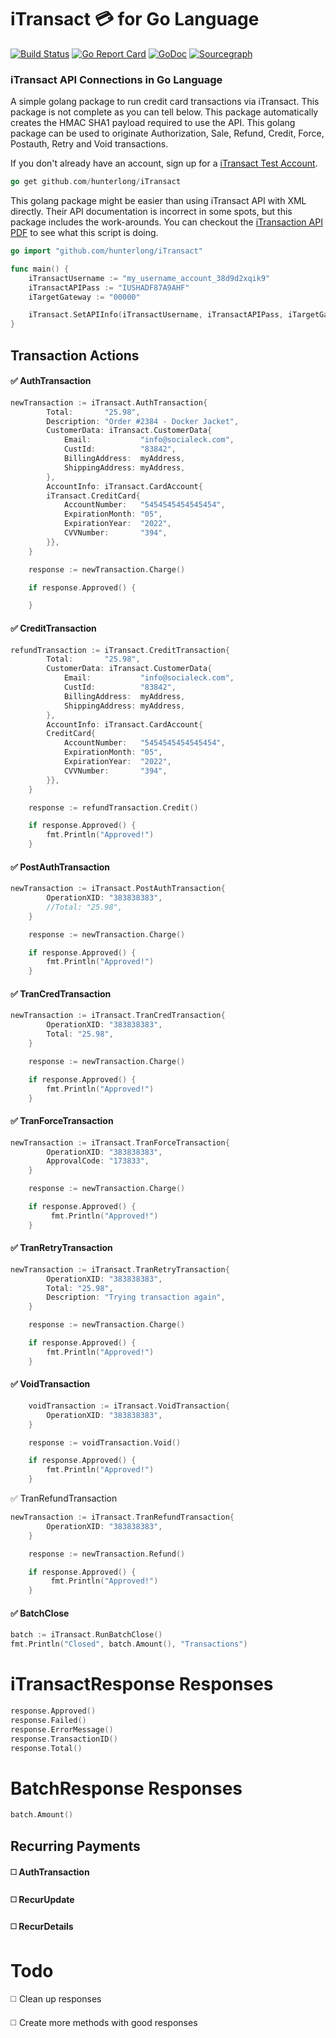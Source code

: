 # iTransact :credit_card: for Go Language
[![Build Status](https://travis-ci.org/hunterlong/iTransact.svg?branch=master)](https://travis-ci.org/hunterlong/iTransact) [![Go Report Card](https://goreportcard.com/badge/github.com/hunterlong/iTransact)](https://goreportcard.com/report/github.com/hunterlong/iTransact) [![GoDoc](https://godoc.org/github.com/hunterlong/iTransact?status.svg)](https://godoc.org/github.com/hunterlong/iTransact) [![Sourcegraph](https://sourcegraph.com/github.com/hunterlong/iTransact/-/badge.svg)](https://sourcegraph.com/hunterlong/iTransact/mux?badge)

### iTransact API Connections in Go Language
A simple golang package to run credit card transactions via iTransact. This package is not complete as you can tell below.
This package automatically creates the HMAC SHA1 payload required to use the API. This golang package can be used to originate Authorization, Sale, Refund, Credit,
Force, Postauth, Retry and Void transactions.

If you don't already have an account, sign up for a [iTransact Test Account](https://secure.itransact.com/merchant/test.html).

```go
go get github.com/hunterlong/iTransact
```

This golang package might be easier than using iTransact API with XML directly.
Their API documentation is incorrect in some spots, but this package includes the work-arounds.
You can checkout the [iTransaction API PDF](http://itransact.com/downloads/PCFullDocument.pdf) to see what this script is doing.

```go
go import "github.com/hunterlong/iTransact"

func main() {
    iTransactUsername := "my_username_account_38d9d2xqik9"
    iTransactAPIPass := "IUSHADF87A9AHF"
    iTargetGateway := "00000"

    iTransact.SetAPIInfo(iTransactUsername, iTransactAPIPass, iTargetGateway, "test")
}
```


## Transaction Actions
#### :white_check_mark: AuthTransaction
```go
newTransaction := iTransact.AuthTransaction{
		Total:       "25.98",
		Description: "Order #2384 - Docker Jacket",
		CustomerData: iTransact.CustomerData{
			Email:           "info@socialeck.com",
			CustId:          "83842",
			BillingAddress:  myAddress,
			ShippingAddress: myAddress,
		},
		AccountInfo: iTransact.CardAccount{
		iTransact.CreditCard{
			AccountNumber:   "5454545454545454",
			ExpirationMonth: "05",
			ExpirationYear:  "2022",
			CVVNumber:       "394",
		}},
	}

	response := newTransaction.Charge()

	if response.Approved() {

	}
```

#### :white_check_mark: CreditTransaction
```go
refundTransaction := iTransact.CreditTransaction{
		Total:       "25.98",
		CustomerData: iTransact.CustomerData{
			Email:           "info@socialeck.com",
			CustId:          "83842",
			BillingAddress:  myAddress,
			ShippingAddress: myAddress,
		},
		AccountInfo: iTransact.CardAccount{
		CreditCard{
			AccountNumber:   "5454545454545454",
			ExpirationMonth: "05",
			ExpirationYear:  "2022",
			CVVNumber:       "394",
		}},
	}

	response := refundTransaction.Credit()

	if response.Approved() {
        fmt.Println("Approved!")
	}
```

#### :white_check_mark: PostAuthTransaction
```go
newTransaction := iTransact.PostAuthTransaction{
		OperationXID: "383838383",
		//Total: "25.98",
	}

	response := newTransaction.Charge()

	if response.Approved() {
        fmt.Println("Approved!")
	}
```

#### :white_check_mark: TranCredTransaction
```go
newTransaction := iTransact.TranCredTransaction{
		OperationXID: "383838383",
		Total: "25.98",
	}

	response := newTransaction.Charge()

	if response.Approved() {
        fmt.Println("Approved!")
	}
```

#### :white_check_mark: TranForceTransaction
```go
newTransaction := iTransact.TranForceTransaction{
		OperationXID: "383838383",
		ApprovalCode: "173833",
	}

	response := newTransaction.Charge()

	if response.Approved() {
         fmt.Println("Approved!")
	}
```

#### :white_check_mark: TranRetryTransaction
```go
newTransaction := iTransact.TranRetryTransaction{
		OperationXID: "383838383",
		Total: "25.98",
		Description: "Trying transaction again",
	}

	response := newTransaction.Charge()

	if response.Approved() {
        fmt.Println("Approved!")
	}
```

#### :white_check_mark: VoidTransaction
``` go
    voidTransaction := iTransact.VoidTransaction{
		OperationXID: "383838383",
	}

	response := voidTransaction.Void()

	if response.Approved() {
	    fmt.Println("Approved!")
	}
```

:white_check_mark: TranRefundTransaction
```go
newTransaction := iTransact.TranRefundTransaction{
		OperationXID: "383838383",
	}

	response := newTransaction.Refund()

	if response.Approved() {
         fmt.Println("Approved!")
	}
```

#### :white_check_mark: BatchClose
```go
batch := iTransact.RunBatchClose()
fmt.Println("Closed", batch.Amount(), "Transactions")
```

# iTransactResponse Responses
```go
response.Approved()
response.Failed()
response.ErrorMessage()
response.TransactionID()
response.Total()
```

# BatchResponse Responses
```go
batch.Amount()
```

## Recurring Payments
#### :white_medium_square: AuthTransaction

#### :white_medium_square: RecurUpdate

#### :white_medium_square: RecurDetails

# Todo
:white_medium_square: Clean up responses

:white_medium_square: Create more methods with good responses

